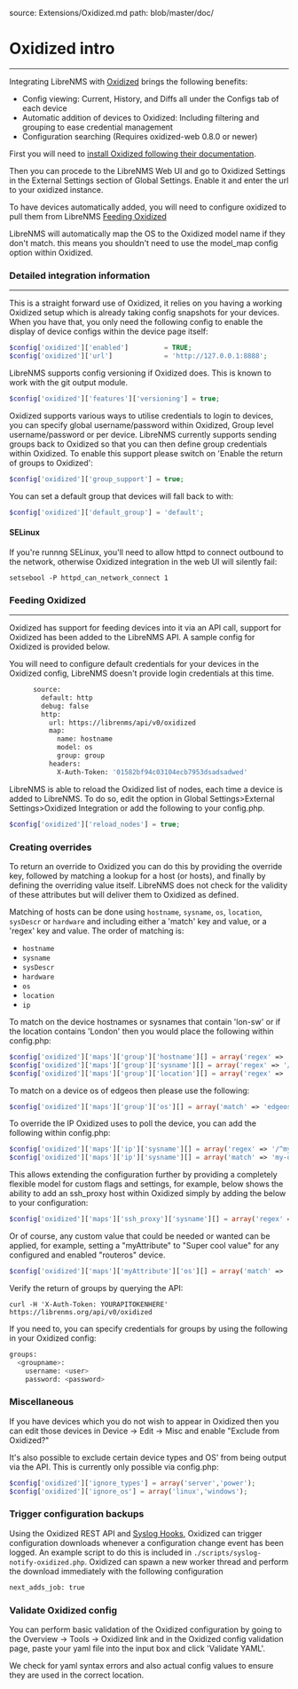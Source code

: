 source: Extensions/Oxidized.md
path: blob/master/doc/

# Oxidized intro
---
Integrating LibreNMS with [Oxidized](https://github.com/ytti/oxidized-web) brings the following benefits:

  - Config viewing: Current, History, and Diffs all under the Configs tab of each device
  - Automatic addition of devices to Oxidized: Including filtering and grouping to ease credential management
  - Configuration searching (Requires oxidized-web 0.8.0 or newer)

First you will need to [install Oxidized following their documentation](https://github.com/ytti/oxidized#installation).

Then you can procede to the LibreNMS Web UI and go to Oxidized Settings in the External Settings section of Global Settings. Enable it and enter the url to your oxidized instance.

To have devices automatically added, you will need to configure oxidized to pull them from LibreNMS [Feeding Oxidized](#feeding-oxidized)

LibreNMS will automatically map the OS to the Oxidized model name if they don't match. this means you shouldn't need to use the model_map config option within Oxidized.

### Detailed integration information
---

This is a straight forward use of Oxidized, it relies on you having a working Oxidized setup which is already taking config snapshots for your devices.
When you have that, you only need the following config to enable the display of device configs within the device page itself:

```php
$config['oxidized']['enabled']         = TRUE;
$config['oxidized']['url']             = 'http://127.0.0.1:8888';
```

LibreNMS supports config versioning if Oxidized does.  This is known to work with the git output module.
```php
$config['oxidized']['features']['versioning'] = true;
```

Oxidized supports various ways to utilise credentials to login to devices, you can specify global username/password within Oxidized, Group level username/password or per device.
LibreNMS currently supports sending groups back to Oxidized so that you can then define group credentials within Oxidized. To enable this support please switch on 'Enable the return of groups to Oxidized':

```php
$config['oxidized']['group_support'] = true;
```

You can set a default group that devices will fall back to with:

```php
$config['oxidized']['default_group'] = 'default';
```

#### SELinux
If you're runnng SELinux, you'll need to allow httpd to connect outbound to the network, otherwise Oxidized integration in the web UI will silently fail:

```
setsebool -P httpd_can_network_connect 1
```

### Feeding Oxidized
----

Oxidized has support for feeding devices into it via an API call, support for Oxidized has been added to the LibreNMS API. A sample config for Oxidized is provided below.

You will need to configure default credentials for your devices in the Oxidized config, LibreNMS doesn't provide login credentials at this time.

```bash
      source:
        default: http
        debug: false
        http:
          url: https://librenms/api/v0/oxidized
          map:
            name: hostname
            model: os
            group: group
          headers:
            X-Auth-Token: '01582bf94c03104ecb7953dsadsadwed'
```

LibreNMS is able to reload the Oxidized list of nodes, each time a device is added to LibreNMS.
To do so, edit the option in Global Settings>External Settings>Oxidized Integration or add the following to your config.php.

```php
$config['oxidized']['reload_nodes'] = true;

```
### Creating overrides

To return an override to Oxidized you can do this by providing the override key, followed by matching a lookup for a host (or hosts), and finally by defining the overriding value itself. LibreNMS does not check for the validity of these attributes but will deliver them to Oxidized as defined.

Matching of hosts can be done using `hostname`, `sysname`, `os`, `location`, `sysDescr` or `hardware` and including either a 'match' key and value, or a 'regex' key and value. The order of matching is:
* `hostname` 
* `sysname`
* `sysDescr`
* `hardware`
* `os`
* `location`
* `ip`

To match on the device hostnames or sysnames that contain 'lon-sw' or if the location contains 'London' then you would place the following within config.php:

```php
$config['oxidized']['maps']['group']['hostname'][] = array('regex' => '/^lon-sw/', 'group' => 'london-switches');
$config['oxidized']['maps']['group']['sysname'][] = array('regex' => '/^lon-sw/', 'group' => 'london-switches');
$config['oxidized']['maps']['group']['location'][] = array('regex' => '/london/', 'group' => 'london-switches');
```

To match on a device os of edgeos then please use the following:

```php
$config['oxidized']['maps']['group']['os'][] = array('match' => 'edgeos', 'group' => 'wireless');
```

To override the IP Oxidized uses to poll the device, you can add the following within config.php:

```php
$config['oxidized']['maps']['ip']['sysname'][] = array('regex' => '/^my.node/', 'ip' => '192.168.1.10');
$config['oxidized']['maps']['ip']['sysname'][] = array('match' => 'my-other.node', 'ip' => '192.168.1.20');
```

This allows extending the configuration further by providing a completely flexible model for custom flags and settings, for example, below shows the ability to add an ssh_proxy host within Oxidized simply by adding the below to your configuration:

```php
$config['oxidized']['maps']['ssh_proxy']['sysname'][] = array('regex' => '/^my.node/', 'ssh_proxy' => 'my-ssh-gateway.node');
```

Or of course, any custom value that could be needed or wanted can be applied, for example, setting a "myAttribute" to "Super cool value" for any configured and enabled "routeros" device.

```php
$config['oxidized']['maps']['myAttribute']['os'][] = array('match' => 'routeros', 'myAttribute' => 'Super cool value');
```

Verify the return of groups by querying the API:

```
curl -H 'X-Auth-Token: YOURAPITOKENHERE' https://librenms.org/api/v0/oxidized				
```

If you need to, you can specify credentials for groups by using the following in your Oxidized config:

```bash
groups:
  <groupname>:
    username: <user>
    password: <password>
```

### Miscellaneous

If you have devices which you do not wish to appear in Oxidized then you can edit those devices in Device -> Edit -> Misc and enable "Exclude from Oxidized?"

It's also possible to exclude certain device types and OS' from being output via the API. This is currently only possible via config.php:

```php
$config['oxidized']['ignore_types'] = array('server','power');
$config['oxidized']['ignore_os'] = array('linux','windows');
```

### Trigger configuration backups

Using the Oxidized REST API and [Syslog Hooks](/Extensions/Syslog/#external-hooks), Oxidized can trigger configuration downloads whenever a configuration change event has been logged. An example script to do this is included in `./scripts/syslog-notify-oxidized.php`. Oxidized can spawn a new worker thread and perform the download immediately with the following configuration

```bash
next_adds_job: true
```

### Validate Oxidized config

You can perform basic validation of the Oxidized configuration by going to the Overview -> Tools -> Oxidized link and in the Oxidized config validation page, paste your 
 yaml file into the input box and click 'Validate YAML'.
 
We check for yaml syntax errors and also actual config values to ensure they are used in the correct location.
